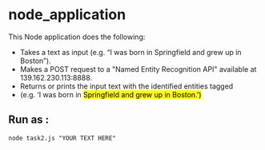 # node_application
This Node application does the following:
  - Takes a text as input (e.g. “I was born in Springfield and grew up in Boston”).
  - Makes a POST request to a "Named Entity Recognition API"  available at 139.162.230.113:8888.
  - Returns or prints the input text with the identified entities tagged 
  - (e.g. ‘I was born in <mark data-entity=”gpe”>Springfield</span> and grew up in <mark data-entity=”gpe”>Boston</span>.’)


Run as :
--------
	node task2.js "YOUR TEXT HERE"
